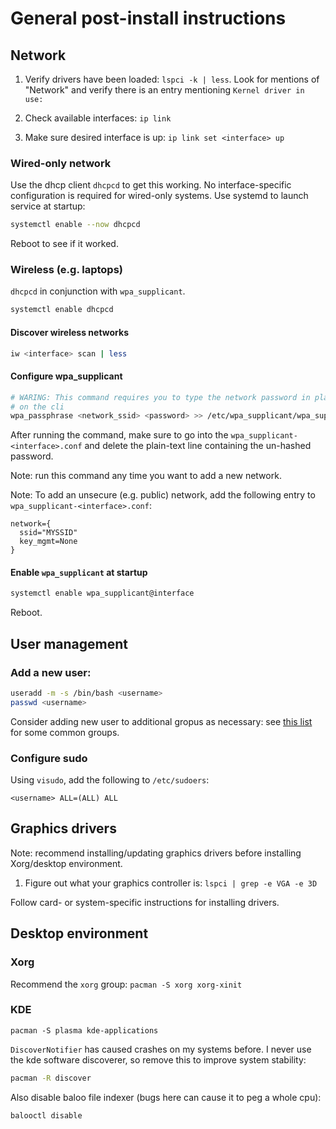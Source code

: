 # General post-install instructions

## Network

1. Verify drivers have been loaded: `lspci -k | less`. Look for mentions of 
   "Network" and verify there is an entry mentioning `Kernel driver in use:`

2. Check available interfaces: `ip link`

3. Make sure desired interface is up: `ip link set <interface> up`

### Wired-only network

Use the dhcp client `dhcpcd` to get this working. No interface-specific
configuration is required for wired-only systems. Use systemd to launch 
service at startup:

```bash
systemctl enable --now dhcpcd
```

Reboot to see if it worked.

### Wireless (e.g. laptops)

`dhcpcd` in conjunction with `wpa_supplicant`.

```bash
systemctl enable dhcpcd
```

#### Discover wireless networks

```bash
iw <interface> scan | less
```

#### Configure wpa\_supplicant

```bash
# WARING: This command requires you to type the network password in plain text
# on the cli
wpa_passphrase <network_ssid> <password> >> /etc/wpa_supplicant/wpa_supplicant-<interface>.conf
```

After running the command, make sure to go into the 
`wpa_supplicant-<interface>.conf` and delete the plain-text line containing
the un-hashed password.

Note: run this command any time you want to add a new network.

Note: To add an unsecure (e.g. public) network, add the following entry to 
`wpa_supplicant-<interface>.conf`:

```
network={
  ssid="MYSSID"
  key_mgmt=None
}
```

#### Enable `wpa_supplicant` at startup

```bash
systemctl enable wpa_supplicant@interface
```

Reboot.

## User management

### Add a new user:

```bash
useradd -m -s /bin/bash <username>
passwd <username>
```

Consider adding new user to additional gropus as necessary: see 
[this list](https://wiki.archlinux.org/index.php/Users_and_groups#Group_list)
for some common groups.

### Configure sudo

Using `visudo`, add the following to `/etc/sudoers`:

```
<username> ALL=(ALL) ALL
```

## Graphics drivers

Note: recommend installing/updating graphics drivers before installing 
Xorg/desktop environment.

1. Figure out what your graphics controller is: `lspci | grep -e VGA -e 3D`

Follow card- or system-specific instructions for installing drivers.

## Desktop environment

### Xorg
Recommend the `xorg` group: `pacman -S xorg xorg-xinit`

### KDE

```
pacman -S plasma kde-applications
```

`DiscoverNotifier` has caused crashes on my systems before. I never use the
kde software discoverer, so remove this to improve system stability:

```bash
pacman -R discover
```

Also disable baloo file indexer (bugs here can cause it to peg a whole cpu):

```bash
balooctl disable
```
